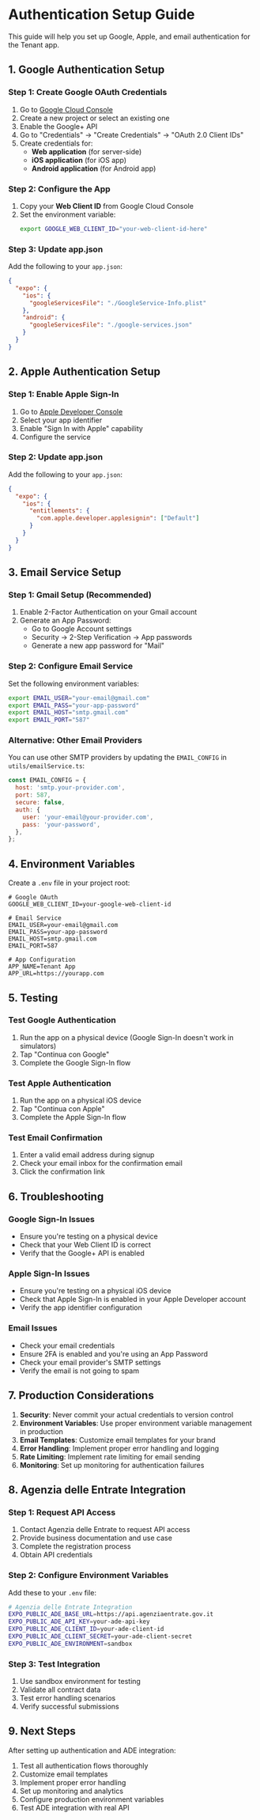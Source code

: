 # Authentication Setup Guide

This guide will help you set up Google, Apple, and email authentication for the Tenant app.

## 1. Google Authentication Setup

### Step 1: Create Google OAuth Credentials
1. Go to [Google Cloud Console](https://console.cloud.google.com/)
2. Create a new project or select an existing one
3. Enable the Google+ API
4. Go to "Credentials" → "Create Credentials" → "OAuth 2.0 Client IDs"
5. Create credentials for:
   - **Web application** (for server-side)
   - **iOS application** (for iOS app)
   - **Android application** (for Android app)

### Step 2: Configure the App
1. Copy your **Web Client ID** from Google Cloud Console
2. Set the environment variable:
   ```bash
   export GOOGLE_WEB_CLIENT_ID="your-web-client-id-here"
   ```

### Step 3: Update app.json
Add the following to your `app.json`:
```json
{
  "expo": {
    "ios": {
      "googleServicesFile": "./GoogleService-Info.plist"
    },
    "android": {
      "googleServicesFile": "./google-services.json"
    }
  }
}
```

## 2. Apple Authentication Setup

### Step 1: Enable Apple Sign-In
1. Go to [Apple Developer Console](https://developer.apple.com/)
2. Select your app identifier
3. Enable "Sign In with Apple" capability
4. Configure the service

### Step 2: Update app.json
Add the following to your `app.json`:
```json
{
  "expo": {
    "ios": {
      "entitlements": {
        "com.apple.developer.applesignin": ["Default"]
      }
    }
  }
}
```

## 3. Email Service Setup

### Step 1: Gmail Setup (Recommended)
1. Enable 2-Factor Authentication on your Gmail account
2. Generate an App Password:
   - Go to Google Account settings
   - Security → 2-Step Verification → App passwords
   - Generate a new app password for "Mail"

### Step 2: Configure Email Service
Set the following environment variables:
```bash
export EMAIL_USER="your-email@gmail.com"
export EMAIL_PASS="your-app-password"
export EMAIL_HOST="smtp.gmail.com"
export EMAIL_PORT="587"
```

### Alternative: Other Email Providers
You can use other SMTP providers by updating the `EMAIL_CONFIG` in `utils/emailService.ts`:

```javascript
const EMAIL_CONFIG = {
  host: 'smtp.your-provider.com',
  port: 587,
  secure: false,
  auth: {
    user: 'your-email@your-provider.com',
    pass: 'your-password',
  },
};
```

## 4. Environment Variables

Create a `.env` file in your project root:
```env
# Google OAuth
GOOGLE_WEB_CLIENT_ID=your-google-web-client-id

# Email Service
EMAIL_USER=your-email@gmail.com
EMAIL_PASS=your-app-password
EMAIL_HOST=smtp.gmail.com
EMAIL_PORT=587

# App Configuration
APP_NAME=Tenant App
APP_URL=https://yourapp.com
```

## 5. Testing

### Test Google Authentication
1. Run the app on a physical device (Google Sign-In doesn't work in simulators)
2. Tap "Continua con Google"
3. Complete the Google Sign-In flow

### Test Apple Authentication
1. Run the app on a physical iOS device
2. Tap "Continua con Apple"
3. Complete the Apple Sign-In flow

### Test Email Confirmation
1. Enter a valid email address during signup
2. Check your email inbox for the confirmation email
3. Click the confirmation link

## 6. Troubleshooting

### Google Sign-In Issues
- Ensure you're testing on a physical device
- Check that your Web Client ID is correct
- Verify that the Google+ API is enabled

### Apple Sign-In Issues
- Ensure you're testing on a physical iOS device
- Check that Apple Sign-In is enabled in your Apple Developer account
- Verify the app identifier configuration

### Email Issues
- Check your email credentials
- Ensure 2FA is enabled and you're using an App Password
- Check your email provider's SMTP settings
- Verify the email is not going to spam

## 7. Production Considerations

1. **Security**: Never commit your actual credentials to version control
2. **Environment Variables**: Use proper environment variable management in production
3. **Email Templates**: Customize email templates for your brand
4. **Error Handling**: Implement proper error handling and logging
5. **Rate Limiting**: Implement rate limiting for email sending
6. **Monitoring**: Set up monitoring for authentication failures

## 8. Agenzia delle Entrate Integration

### Step 1: Request API Access
1. Contact Agenzia delle Entrate to request API access
2. Provide business documentation and use case
3. Complete the registration process
4. Obtain API credentials

### Step 2: Configure Environment Variables
Add these to your `.env` file:
```bash
# Agenzia delle Entrate Integration
EXPO_PUBLIC_ADE_BASE_URL=https://api.agenziaentrate.gov.it
EXPO_PUBLIC_ADE_API_KEY=your-ade-api-key
EXPO_PUBLIC_ADE_CLIENT_ID=your-ade-client-id
EXPO_PUBLIC_ADE_CLIENT_SECRET=your-ade-client-secret
EXPO_PUBLIC_ADE_ENVIRONMENT=sandbox
```

### Step 3: Test Integration
1. Use sandbox environment for testing
2. Validate all contract data
3. Test error handling scenarios
4. Verify successful submissions

## 9. Next Steps

After setting up authentication and ADE integration:
1. Test all authentication flows thoroughly
2. Customize email templates
3. Implement proper error handling
4. Set up monitoring and analytics
5. Configure production environment variables
6. Test ADE integration with real API
